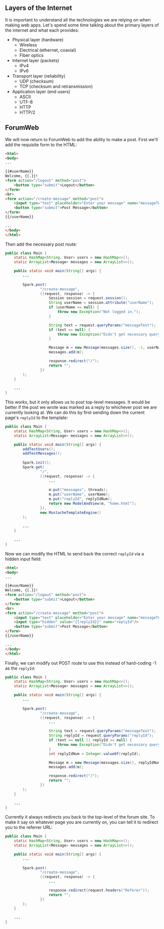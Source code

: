 ## Layers of the Internet

It is important to understand all the technologies we are relying on when making web apps. Let's spend some time talking about the primary layers of the internet and what each provides:

* Physical layer (hardware)
  * Wireless
  * Electrical (ethernet, coaxial)
  * Fiber optics
* Internet layer (packets)
  * IPv4
  * IPv6
* Transport layer (reliability)
  * UDP (checksum)
  * TCP (checksum and retransmission)
* Application layer (end users)
  * ASCII
  * UTF-8
  * HTTP
  * HTTP/2

## ForumWeb

We will now return to ForumWeb to add the ability to make a post. First we'll add the requisite form to the HTML:

```html
<html>
<body>
...

{{#userName}}
Welcome, {{.}}!
<form action="/logout" method="post">
    <button type="submit">Logout</button>
</form>
<br>
<form action="/create-message" method="post">
    <input type="text" placeholder="Enter your message" name="messageText" width="200"/>
    <button type="submit">Post Message</button>
</form>
{{/userName}}

...
</body>
</html>
```

Then add the necessary post route:

```java
public class Main {
    static HashMap<String, User> users = new HashMap<>();
    static ArrayList<Message> messages = new ArrayList<>();

    public static void main(String[] args) {
        ...
        
        Spark.post(
                "/create-message",
                ((request, response) -> {
                    Session session = request.session();
                    String userName = session.attribute("userName");
                    if (userName == null) {
                        throw new Exception("Not logged in.");
                    }

                    String text = request.queryParams("messageText");
                    if (text == null) {
                        throw new Exception("Didn't get necessary query parameters.");
                    }

                    Message m = new Message(messages.size(), -1, userName, text);
                    messages.add(m);

                    response.redirect("/");
                    return "";
                })
        );
    }
    
    ...
}
```

This works, but it only allows us to post top-level messages. It would be better if the post we wrote was marked as a reply to whichever post we are currently looking at. We can do this by first sending down the current page's `replyId` to the template:

```java
public class Main {
    static HashMap<String, User> users = new HashMap<>();
    static ArrayList<Message> messages = new ArrayList<>();

    public static void main(String[] args) {
        addTestUsers();
        addTestMessages();
        
        Spark.init();
        Spark.get(
                "/",
                ((request, response) -> {
                    ...
                    
                    m.put("messages", threads);
                    m.put("userName", userName);
                    m.put("replyId", replyIdNum);
                    return new ModelAndView(m, "home.html");
                }),
                new MustacheTemplateEngine()
        );
        
        ...
    }
    
    ...
}
```

Now we can modify the HTML to send back the correct `replyId` via a hidden input field:

```html
<html>
<body>
...

{{#userName}}
Welcome, {{.}}!
<form action="/logout" method="post">
    <button type="submit">Logout</button>
</form>
<br>
<form action="/create-message" method="post">
    <input type="text" placeholder="Enter your message" name="messageText" width="200"/>
    <input type="hidden" value="{{replyId}}" name="replyId"/>
    <button type="submit">Post Message</button>
</form>
{{/userName}}

...
</body>
</html>
```

Finally, we can modify out POST route to use this instead of hard-coding -1 as the `replyId`:

```java
public class Main {
    static HashMap<String, User> users = new HashMap<>();
    static ArrayList<Message> messages = new ArrayList<>();

    public static void main(String[] args) {
        ...
        
        Spark.post(
                "/create-message",
                ((request, response) -> {
                    ...

                    String text = request.queryParams("messageText");
                    String replyId = request.queryParams("replyId");
                    if (text == null || replyId == null) {
                        throw new Exception("Didn't get necessary query parameters.");
                    }
                    int replyIdNum = Integer.valueOf(replyId);

                    Message m = new Message(messages.size(), replyIdNum, userName, text);
                    messages.add(m);

                    response.redirect("/");
                    return "";
                })
        );
    }
    
    ...
}
```

Currently it always redirects you back to the top-level of the forum site. To make it say on whatever page you are currently on, you can tell it to redirect you to the referrer URL:

```java
public class Main {
    static HashMap<String, User> users = new HashMap<>();
    static ArrayList<Message> messages = new ArrayList<>();

    public static void main(String[] args) {
        ...
        
        Spark.post(
                "/create-message",
                ((request, response) -> {
                    ...

                    response.redirect(request.headers("Referer"));
                    return "";
                })
        );
    }
    
    ...
}
```

